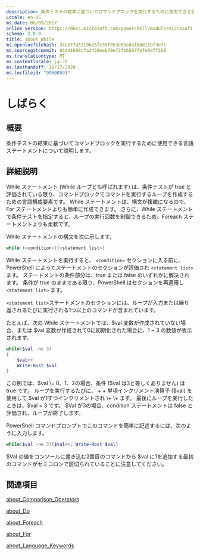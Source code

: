 ```yaml
---
description: 条件テストの結果に基づいてコマンドブロックを実行するために使用できる言語ステートメントについて説明します。
Locale: en-US
ms.date: 06/09/2017
online version: https://docs.microsoft.com/powershell/module/microsoft.powershell.core/about/about_while?view=powershell-7.2&WT.mc_id=ps-gethelp
schema: 2.0.0
title: about_While
ms.openlocfilehash: 37c277a5919ba5fc39f953e05edaf58d159f3e7c
ms.sourcegitcommit: 95d41698c7a2450eeb70ef2fb6507fe7e6eff3b6
ms.translationtype: MT
ms.contentlocale: ja-JP
ms.lasthandoff: 11/17/2020
ms.locfileid: "99600591"
---
```

# <a name="about-while"></a>しばらく

## <a name="short-description"></a>概要
条件テストの結果に基づいてコマンドブロックを実行するために使用できる言語ステートメントについて説明します。

## <a name="long-description"></a>詳細説明

While ステートメント (While ループとも呼ばれます) は、条件テストが true と評価されている限り、コマンドブロックでコマンドを実行するループを作成するための言語構成要素です。 While ステートメントは、構文が複雑になるので、For ステートメントよりも簡単に作成できます。 さらに、While ステートメントで条件テストを指定すると、ループの実行回数を制御できるため、Foreach ステートメントよりも柔軟です。

While ステートメントの構文を次に示します。

```powershell
while (<condition>){<statement list>}
```

While ステートメントを実行すると、 `<condition>` セクションに入る前に、PowerShell によってステートメントのセクションが評価され `<statement list>` ます。 ステートメントの条件部分は、true または false のいずれかに解決されます。 条件が true のままである限り、PowerShell はセクションを再適用し `<statement list>` ます。

`<statement list>`ステートメントのセクションには、ループが入力または繰り返されるたびに実行される1つ以上のコマンドが含まれています。

たとえば、次の While ステートメントでは、$val 変数が作成されていない場合、または $val 変数が作成されて0に初期化された場合に、1 ~ 3 の数値が表示されます。

```powershell
while($val -ne 3)
{
    $val++
    Write-Host $val
}
```

この例では、$val \= 0、1、2の場合、条件 ($val は3と等しくありません) は true です。 ループを実行するたびに、 \+ \+ 単項インクリメント演算子 ($val) を使用して $val が1ずつインクリメントされ \+ \+ ます。 最後にループを実行したときは、$val \= 3 です。 $Val が3の場合、condition ステートメントは false と評価され、ループが終了します。

PowerShell コマンドプロンプトでこのコマンドを簡単に記述するには、次のように入力します。

```powershell
while($val -ne 3){$val++; Write-Host $val}
```

$Val の値をコンソールに書き込む2番目のコマンドから $val に1を追加する最初のコマンドがセミコロンで区切られていることに注意してください。

## <a name="see-also"></a>関連項目

[about_Comparison_Operators](about_Comparison_Operators.md)

[about_Do](about_Do.md)

[about_Foreach](about_Foreach.md)

[about_For](about_For.md)

[about_Language_Keywords](about_Language_Keywords.md)

